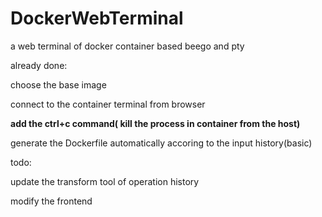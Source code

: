 # DockerWebTerminal
a web terminal of docker container based beego and pty


already done:

choose the base image

connect to the container terminal from browser

**add the ctrl+c command( kill the process in container from the host)**

generate the Dockerfile automatically accoring to the input history(basic)


todo:


update the transform tool of operation history

modify the frontend
